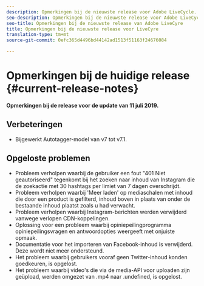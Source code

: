 ```yaml
---
description: Opmerkingen bij de nieuwste release voor Adobe LiveCycle.
seo-description: Opmerkingen bij de nieuwste release voor Adobe LiveCycle.
seo-title: Opmerkingen bij de nieuwste release van Adobe LiveCyre
title: Opmerkingen bij de nieuwste release voor LiveCyre
translation-type: tm+mt
source-git-commit: 0efc365d4496bd44142ad1513f51163f24676084

---
```



# Opmerkingen bij de huidige release {#current-release-notes}

**Opmerkingen bij de release voor de update van 11 juli 2019.**

## Verbeteringen

* Bijgewerkt Autotagger-model van v7 tot v7.1.

## Opgeloste problemen

* Probleem verholpen waarbij de gebruiker een fout &quot;401 Niet geautoriseerd&quot; tegenkomt bij het zoeken naar inhoud van Instagram die de zoekactie met 30 hashtags per limiet van 7 dagen overschrijdt.
* Probleem verholpen waarbij &#39;Meer laden&#39; op mediaschalen met inhoud die door een product is gefilterd, inhoud boven in plaats van onder de bestaande inhoud plaatst zoals u had verwacht.
* Probleem verholpen waarbij Instagram-berichten werden verwijderd vanwege verlopen CDN-koppelingen.
* Oplossing voor een probleem waarbij opiniepeilingprogramma opiniepeilingsvragen en antwoordopties weergeeft met onjuiste opmaak.
* Documentatie voor het importeren van Facebook-inhoud is verwijderd. Deze wordt niet meer ondersteund.
* Het probleem waarbij gebruikers vooraf geen Twitter-inhoud konden goedkeuren, is opgelost.
* Het probleem waarbij video&#39;s die via de media-API voor uploaden zijn geüpload, werden omgezet van .mp4 naar .undefined, is opgelost.
